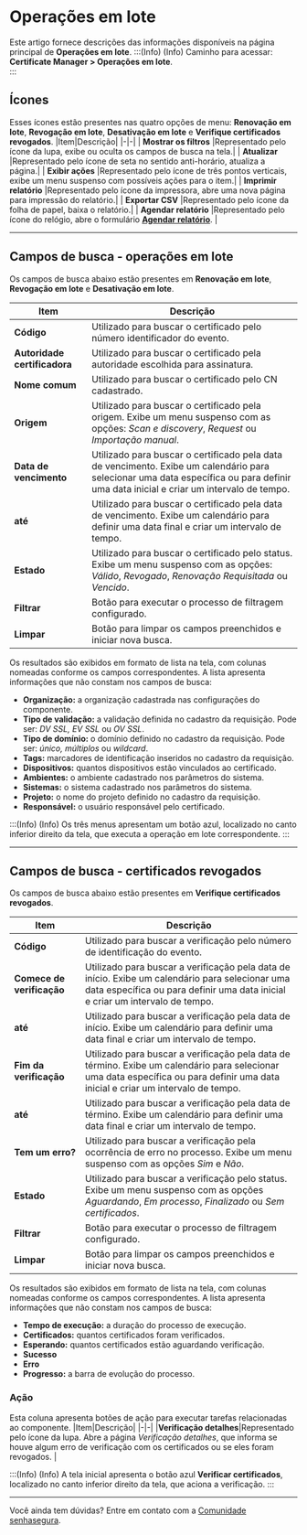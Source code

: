 # Operações em lote

Este artigo fornece descrições das informações disponíveis na página principal de **Operações em lote**.
:::(Info) (Info)
Caminho para acessar: **Certificate Manager > Operações em lote**.  
:::

## Ícones
Esses ícones estão presentes nas quatro opções de menu: **Renovação em lote**, **Revogação em lote**, **Desativação em lote** e **Verifique certificados revogados**.
|Item|Descrição|
|-|-|
| **Mostrar os filtros** |Representado pelo ícone da lupa, exibe ou oculta os campos de busca na tela.|
| **Atualizar** |Representado pelo ícone de seta no sentido anti-horário, atualiza a página.|
| **Exibir ações** |Representado pelo ícone de três pontos verticais, exibe um menu suspenso com possíveis ações para o item.|
| **Imprimir relatório** |Representado pelo ícone da impressora, abre uma nova página para impressão do relatório.|
| **Exportar CSV** |Representado pelo ícone da folha de papel, baixa o relatório.|
| **Agendar relatório** |Representado pelo ícone do relógio, abre o formulário **[Agendar relatório](/v3-32/docs/pt/general-information-how-to-issue-download-and-schedule-device-reports)**. |
***
## Campos de busca - operações em lote
Os campos de busca abaixo estão presentes em **Renovação em lote**, **Revogação em lote** e **Desativação em lote**. 

|Item|Descrição|
|-|-|
|**Código**|Utilizado para buscar o certificado pelo número identificador do evento.|
|**Autoridade certificadora**|Utilizado para buscar o certificado pela autoridade escolhida para assinatura.|
|**Nome comum**|Utilizado para buscar o certificado pelo CN cadastrado.|
|**Origem**|Utilizado para buscar o certificado pela origem. Exibe um menu suspenso com as opções: *Scan e discovery*, *Request* ou *Importação manual*.|
|**Data de vencimento**|Utilizado para buscar o certificado pela data de vencimento. Exibe um calendário para selecionar uma data específica ou para definir uma data inicial e criar um intervalo de tempo.
|**até**|Utilizado para buscar o certificado pela data de vencimento. Exibe um calendário para definir uma data final e criar um intervalo de tempo.|
|**Estado**|Utilizado para buscar o certificado pelo status. Exibe um menu suspenso com as opções: *Válido*, *Revogado*, *Renovação Requisitada* ou *Vencido*.|
|**Filtrar**|Botão para executar o processo de filtragem configurado.|
|**Limpar**|Botão para limpar os campos preenchidos e iniciar nova busca.|

Os resultados são exibidos em formato de lista na tela, com colunas nomeadas conforme os campos correspondentes. A lista apresenta informações que não constam nos campos de busca:

* **Organização:** a organização cadastrada nas configurações do componente.
* **Tipo de validação:** a validação definida no cadastro da requisição. Pode ser: *DV SSL, EV SSL* ou *OV SSL*.
* **Tipo de domínio:** o domínio definido no cadastro da requisição. Pode ser: *único, múltiplos* ou *wildcard*.
* **Tags:** marcadores de identificação inseridos no cadastro da requisição.
* **Dispositivos:** quantos dispositivos estão vinculados ao certificado.
* **Ambientes:** o ambiente cadastrado nos parâmetros do sistema.
* **Sistemas:** o sistema cadastrado nos parâmetros do sistema.
* **Projeto:** o nome do projeto definido no cadastro da requisição.
* **Responsável:** o usuário responsável pelo certificado.

:::(Info) (Info)
Os três menus apresentam um botão azul, localizado no canto inferior direito da tela, que executa a operação em lote correspondente. 
:::
***
## Campos de busca - certificados revogados
Os campos de busca abaixo estão presentes em **Verifique certificados revogados**.

|Item|Descrição|
|-|-|
|**Código**|Utilizado para buscar a verificação pelo número de identificação do evento. |
|**Comece de verificação**|Utilizado para buscar a verificação pela data de início. Exibe um calendário para selecionar uma data específica ou para definir uma data inicial e criar um intervalo de tempo.|
|**até**|Utilizado para buscar a verificação pela data de início. Exibe um calendário para definir uma data final e criar um intervalo de tempo.
|**Fim da verificação**|Utilizado para buscar a verificação pela data de término. Exibe um calendário para selecionar uma data específica ou para definir uma data inicial e criar um intervalo de tempo.|
|**até**|Utilizado para buscar a verificação pela data de término. Exibe um calendário para definir uma data final e criar um intervalo de tempo.
|**Tem um erro?**|Utilizado para buscar a verificação pela ocorrência de erro no processo. Exibe um menu suspenso com as opções *Sim* e *Não*. 
|**Estado**|Utilizado para buscar a verificação pelo status. Exibe um menu suspenso com as opções *Aguardando*, *Em processo*, *Finalizado* ou *Sem certificados*. 
|**Filtrar**|Botão para executar o processo de filtragem configurado.|
|**Limpar**|Botão para limpar os campos preenchidos e iniciar nova busca.|

Os resultados são exibidos em formato de lista na tela, com colunas nomeadas conforme os campos correspondentes. A lista apresenta informações que não constam nos campos de busca:

* **Tempo de execução:** a duração do processo de execução. 
* **Certificados:** quantos certificados foram verificados.
* **Esperando:** quantos certificados estão aguardando verificação.
* **Sucesso** 
* **Erro** 
* **Progresso:** a barra de evolução do processo.

### Ação
Esta coluna apresenta botões de ação para executar tarefas relacionadas ao componente.
|Item|Descrição|
|-|-|
|**Verificação detalhes**|Representado pelo ícone da lupa. Abre a página *Verificação detalhes*, que informa se houve algum erro de verificação com os certificados ou se eles foram revogados. |

:::(Info) (Info)
A tela inicial apresenta o botão azul **Verificar certificados**, localizado no canto inferior direito da tela, que aciona a verificação. 
:::
***
Você ainda tem dúvidas? Entre em contato com a [Comunidade senhasegura](https://community.senhasegura.io/).
